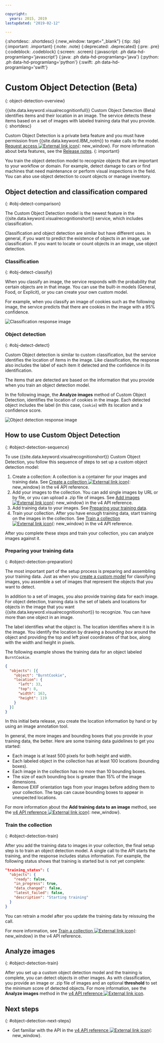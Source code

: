 ```yaml
---

copyright:
  years: 2015, 2019
lastupdated: "2019-02-12"

---
```


{:shortdesc: .shortdesc}
{:new_window: target="_blank"}
{:tip: .tip}
{:important: .important}
{:note: .note}
{:deprecated: .deprecated}
{:pre: .pre}
{:codeblock: .codeblock}
{:screen: .screen}
{:javascript: .ph data-hd-programlang='javascript'}
{:java: .ph data-hd-programlang='java'}
{:python: .ph data-hd-programlang='python'}
{:swift: .ph data-hd-programlang='swift'}

<!-- Link definitions -->

[api-ref-v4]: https://{DomainName}/apidocs/visual-recognition-v4

# Custom Object Detection (Beta)
{: object-detection-overview}

{{site.data.keyword.visualrecognitionfull}} Custom Object Detection (Beta) identifies items and their location in an image. The service detects these items based on a set of images with labeled training data that you provide.
{: shortdesc}

Custom Object Detection is a private beta feature and you must have permission from {{site.data.keyword.IBM_notm}} to make calls to the model. [Request access ![External link icon](../../icons/launch-glyph.svg "External link icon")](https://datasciencex.typeform.com/to/c70Ak5){: new_window}. For more information about beta features, see the [Release notes](/docs/services/visual-recognition/release-notes.html#beta).
{: important}

You train the object detection model to recognize objects that are important to your workflow or domain. For example, detect damage to cars or find machines that need maintenance or perform visual inspections in the field. You can also use object detection to count objects or manage inventory.

## Object detection and classification compared
{: #obj-detect-comparison}

The Custom Object Detection model is the newest feature in the {{site.data.keyword.visualrecognitionshort}} service, which includes classification.

Classification and object detection are similar but have different uses. In general, if you want to predict the existence of objects in an image, use classification. If you want to locate or count objects in an image, use object detection.

### Classification
{: #obj-detect-classify}

When you classify an image, the service responds with the probability that certain objects are in that image. You can use the built-in models (General, Food, or Explicit), or you can create your own custom model.

For example, when you classify an image of cookies such as the following image, the service predicts that there are cookies in the image with a 95% confidence.

![Classification response image](images/cookies-tag.png "An image to show classification")

### Object detection
{: #obj-detect-detect}

Custom Object detection is similar to custom classification, but the service identifies the location of items in the image. Like classification, the response also includes the label of each item it detected and the confidence in its identification.

The items that are detected are based on the information that you provide when you train an object detection model.

In the following image, the **Analyze images** method of Custom Object Detection, identifies the location of cookies in the image. Each detected object includes the label (in this case, `Cookie`) with its location and a confidence score.

![Object detection response image](images/cookies-bbox.png "An image to show object detection")

## How to use Custom Object Detection
{: #object-detection-sequence}

To use {{site.data.keyword.visualrecognitionshort}} Custom Object Detection, you follow this sequence of steps to set up a custom object detection model:

1.  Create a collection: A collection is a container for your images and training data. See [Create a collection ![External link icon](../../icons/launch-glyph.svg "External link icon")](https://{DomainName}/apidocs/visual-recognition-v4#create-a-collection){: new_window} in the v4 API reference.
1.  Add your images to the collection. You can add single images by URL or by file, or you can upload a .zip file of images. See [Add images ![External link icon](../../icons/launch-glyph.svg "External link icon")](https://{DomainName}/apidocs/visual-recognition-v4#add-images){: new_window} in the v4 API reference.
1.  Add training data to your images. See [Preparing your training data](#object-detection-preparation).
1.  Train your collection. After you have enough training data, start training on the images in the collection. See [Train a collection ![External link icon](../../icons/launch-glyph.svg "External link icon")](https://{DomainName}/apidocs/visual-recognition-v4#train-a-collection){: new_window} in the v4 API reference.

After you complete these steps and train your collection, you can analyze images against it.

### Preparing your training data
{: #object-detection-preparation}

The most important part of the setup process is preparing and assembling your training data. Just as when you [create a custom model](/docs/services/visual-recognition/tutorial-custom-classifier.htm) for classifying images, you assemble a set of images that represent the objects that you want to detect.

In addition to a set of images, you also provide training data for each image. For object detection, training data is the set of labels and locations for objects in the image that you want {{site.data.keyword.visualrecognitionshort}} to recognize. You can have more than one object in an image.

The label identifies what the object is. The location identifies where it is in the image. You identify the location by drawing a _bounding box_ around the object and providing the top and left pixel coordinates of that box, along with the width and height in pixels.

The following example shows the training data for an object labeled `BurntCookie`.

```json
{
  "objects": [{
    "object": "BurntCookie",
    "location": {
      "left": 33,
      "top": 8,
      "width": 163,
      "height": 119
    }
  }]
}
```

In this initial beta release, you create the location information by hand or by using an image annotation tool.

In general, the more images and bounding boxes that you provide in your training data, the better. Here are some training data guidelines to get you started:

- Each image is at least 500 pixels for both height and width.
- Each labeled object in the collection has at least 100 locations (bounding boxes).
- Each image in the collection has no more than 10 bounding boxes.
- The size of each bounding box is greater than 15% of the image dimensions.
- Remove EXIF orientation tags from your images before adding them to your collection. The tags can cause bounding boxes to appear in unexpected locations.

For more information about the **Add training data to an image** method, see the [v4 API reference ![External link icon](../../icons/launch-glyph.svg "External link icon")](https://{DomainName}/apidocs/visual-recognition-v4#add-training-data-to-an-image){: new_window}.

### Train the collection
{: #object-detection-train}

After you add the training data to images in your collection, the final setup step is to train an object detection model. A single call to the API starts the training, and the response includes status information. For example, the following status shows that training is started but is not yet complete:

```json
"training_status": {
  "objects": {
    "ready": false,
    "in_progress": true,
    "data_changed": false,
    "latest_failed": false,
    "description": "Starting training"
  }
}
```

You can retrain a model after you update the training data by reissuing the call.

For more information, see [Train a collection ![External link icon](../../icons/launch-glyph.svg "External link icon")](https://{DomainName}/apidocs/visual-recognition-v4#train-a-collection){: new_window} in the v4 API reference.

## Analyze images
{: #object-detection-train}

After you set up a custom object detection model and the training is complete, you can detect objects in other images. As with classification, you provide an image or .zip file of images and an optional **threshold** to set the minimum score of detected objects. For more information, see the **Analyze images** method in the [v4 API reference ![External link icon](../../icons/launch-glyph.svg "External link icon")](https://{DomainName}/apidocs/visual-recognition-v4#analyze-images).

## Next steps
{: #object-detection-next-steps}

- Get familiar with the API in the [v4 API reference ![External link icon](../../icons/launch-glyph.svg "External link icon")][api-ref-v4]{: new_window}.
